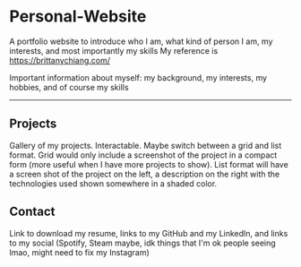 # Personal-Website

A portfolio website to introduce who I am, what kind of person I am, my interests, and most importantly my skills
My reference is https://brittanychiang.com/


Important information about myself: my background, my interests, my hobbies, and of course my skills

---

## Projects

Gallery of my projects. Interactable. Maybe switch between a grid and list format. Grid would only include a screenshot of the project in a compact form (more useful when I have more projects to show). List format will have a screen shot of the project on the left, a description on the right with the technologies used shown somewhere in a shaded color.

## Contact

Link to download my resume, links to my GitHub and my LinkedIn, and links to my social (Spotify, Steam maybe, idk things that I'm ok people seeing lmao, might need to fix my Instagram)
